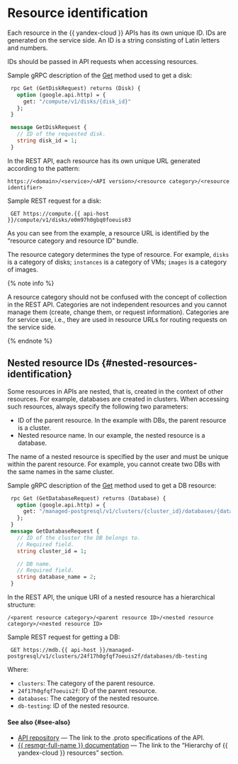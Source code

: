 # Resource identification

Each resource in the {{ yandex-cloud }} APIs has its own unique ID. IDs are generated on the service side. An ID is a string consisting of Latin letters and numbers.

IDs should be passed in API requests when accessing resources.

Sample gRPC description of the [Get](https://github.com/yandex-cloud/cloudapi/blob/master/yandex/cloud/compute/v1/disk_service.proto) method used to get a disk:

```protobuf
 rpc Get (GetDiskRequest) returns (Disk) {
   option (google.api.http) = {
     get: "/compute/v1/disks/{disk_id}"
   };
 }

 message GetDiskRequest {
   // ID of the requested disk.
   string disk_id = 1;
 }
```

In the REST API, each resource has its own unique URL generated according to the pattern:

```http
https://<domain>/<service>/<API version>/<resource category>/<resource identifier>
```

Sample REST request for a disk:
```
 GET https://compute.{{ api-host }}/compute/v1/disks/e0m97h0gbq0foeuis03
```

As you can see from the example, a resource URL is identified by the <q>resource category and resource ID</q> bundle.

The resource category determines the type of resource. For example, `disks` is a category of disks; `instances` is a category of VMs; `images` is a category of images.

{% note info %}

A resource category should not be confused with the concept of collection in the REST API. Categories are not independent resources and you cannot manage them (create, change them, or request information). Categories are for service use, i.e., they are used in resource URLs for routing requests on the service side.

{% endnote %}


## Nested resource IDs {#nested-resources-identification}

Some resources in APIs are nested, that is, created in the context of other resources. For example, databases are created in clusters. When accessing such resources, always specify the following two parameters:

- ID of the parent resource. In the example with DBs, the parent resource is a cluster.
- Nested resource name. In our example, the nested resource is a database.

The name of a nested resource is specified by the user and must be unique within the parent resource. For example, you cannot create two DBs with the same names in the same cluster.

Sample gRPC description of the [Get](https://github.com/yandex-cloud/cloudapi/blob/master/yandex/cloud/mdb/postgresql/v1/database_service.proto) method used to get a DB resource:
```protobuf
 rpc Get (GetDatabaseRequest) returns (Database) {
   option (google.api.http) = {
     get: "/managed-postgresql/v1/clusters/{cluster_id}/databases/{database_name}"
   };
 }
 message GetDatabaseRequest {
   // ID of the cluster the DB belongs to.
   // Required field.
   string cluster_id = 1;

   // DB name.
   // Required field.
   string database_name = 2;
 }
```


In the REST API, the unique URI of a nested resource has a hierarchical structure:
```
/<parent resource category>/<parent resource ID>/<nested resource category>/<nested resource ID>
```
Sample REST request for getting a DB:
```
 GET https://mdb.{{ api-host }}/managed-postgresql/v1/clusters/24f17h0gfqf7oeuis2f/databases/db-testing
```
Where:
- `clusters`: The category of the parent resource.
- `24f17h0gfqf7oeuis2f`: ID of the parent resource.
- `databases`: The category of the nested resource.
- `db-testing`: ID of the nested resource.

#### See also {#see-also}

- [API repository](https://github.com/yandex-cloud/cloudapi) — The link to the .proto specifications of the API.
- [{{ resmgr-full-name }} documentation](../../resource-manager/concepts/resources-hierarchy.md) — The link to the <q>Hierarchy of {{ yandex-cloud }} resources</q> section.



